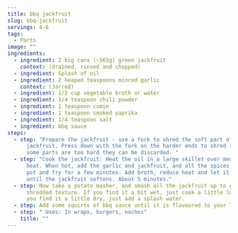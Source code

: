 ```yaml
---
title: bbq jackfruit
slug: bbq-jackfruit
servings: 4-6
tags:
  - Parts
image: ""
ingredients:
  - ingredient: 2 big cans (~565g) green jackfruit
    context: (drained, rinsed and chopped)
  - ingredient: Splash of oil
  - ingredient: 2 heaped teaspoons minced garlic
    context: (Jarred)
  - ingredient: 1/2 cup vegetable broth or water
  - ingredient: 1/4 teaspoon chili powder
  - ingredient: 1 teaspoon cumin
  - ingredient: 1 teaspoon smoked paprika
  - ingredient: 1/4 teaspoon salt
  - ingredient: bbq sauce
steps:
  - step: "Prepare the jackfruit - use a fork to shred the soft part of the
      jackfruit. Press down with the fork on the harder ends to shred it. If
      some parts are too hard they can be discarded. "
  - step: "Cook the jackfruit: Heat the oil in a large skillet over medium-high
      heat. When hot, add the garlic and jackfruit, and all the spices to the
      pot and fry for a few minutes. Add broth, reduce heat and let it simmer
      until the jackfruit softens. About 5 minutes."
  - step: Now take a potato masher, and smash all the jackfruit up to get that
      shredded texture. If you find it a bit wet, just cook a little longer. If
      you find it a little dry, just add a splash water.
  - step: Add some squirts of bbq sauce until it is flavoured to your liking.
  - step: " Uses: In wraps, burgers, nachos"
    title: ""
---
```

